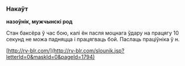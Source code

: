 ### Накаўт
**назоўнік, мужчынскі род**

Стан баксёра ў час бою, калі ён пасля моцнага ўдару на працягу 10 секунд не можа падняцца і працягваць бой. Паслаць праціўніка ў н.

<a rel="author">[http://rv-blr.com/](http://rv-blr.com/slounik.jsp?letterId=0&maskId=0&pageId=1794)</a>
